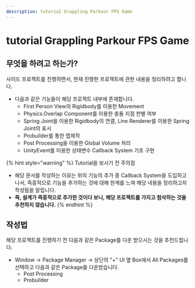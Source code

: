 ```yaml
---
description: tutorial Grappling Parkour FPS Game
---
```


# tutorial Grappling Parkour FPS Game

## 무엇을 하려고 하는가?

사이드 프로젝트를 진행하면서, 현재 진행한 프로젝트에 관한 내용을 정리하려고 합니다.

* 다음과 같은 기능들이 해당 프로젝트 내부에 존재합니다.
  * First Person View의 Rigidbody를 이용한 Movement
  * Physics.Overlap Component를 이용한 충돌 지점 판별 여부
  * Spring Joint을 이용한 Rigidbody의 연결, Line Renderer를 이용한 Spring Joint의 표시
  * Probuilder를 통한 맵제작
  * Post Processing을 이용한 Global Volume 처리
  * UnityEvent를 이용한 상태변수 Callback System 기초 구현

{% hint style="warning" %}
Tutorial을 보시기 전 주의점

* 해당 문서를 작성하는 이유는 위의 기능의 추가 중 Callback System을 도입하고나서, 즉흥적으로 기능을 추가하는 것에 대해 한계를 느껴 해당 내용을 정리하고자 작성됨을 알립니다.
* **즉, 설계가 즉흥적으로 추가한 것이다 보니, 해당 프로젝트를 가지고 첨삭하는 것을 추천하지 않습니다.**
{% endhint %}

## 작성법

해당 프로젝트를 진행하기 전 다음과 같은 Package를 다운 받으시는 것을 추천드립니다.

* Window -&gt; Package Manager -&gt; 상단의 "+" UI 옆 Box에서 All Packages를 선택하고 다음과 같은 Package를 다운받습니다.
  * Post Processing
  * Probuilder





